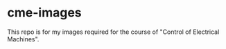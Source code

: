 # cme-images

This repo is for my images required for the course of "Control of Electrical
Machines".
